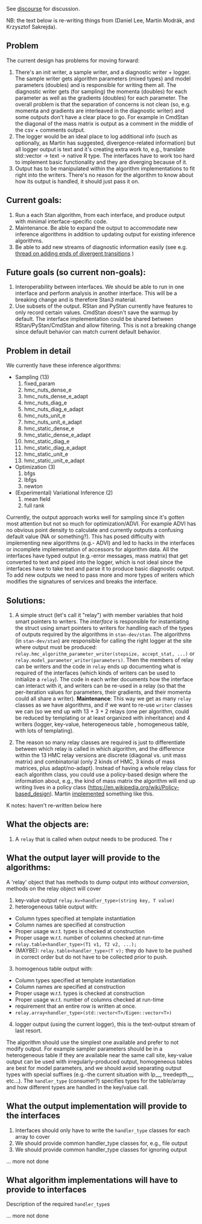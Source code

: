 See [discourse](http://discourse.mc-stan.org/t/proposal-for-consolidated-output/4263) for discussion.

NB: the text below is re-writing things from (Daniel Lee, Martin Modrák, and Krzysztof Sakrejda). 

## Problem

The current design has problems for moving forward:

1. There's an init writer, a sample writer, and a diagnostic writer + logger.  The sample writer gets algorithm parameters (mixed types) and model parameters (doubles) and is responsible for writing them all.  The diagnostic writer gets (for sampling) the momenta (doubles) for each parameter as well as the gradients (doubles) for each parameter.  The overall problem is that the separation of concerns is not clean (so, e.g. momenta and gradients are interleaved in the diagnostic writer) and some outputs don't have a clear place to go.  For example in CmdStan the diagonal of the mass matrix is output as a comment in the middle of the csv + comments output.  
2. The logger would be an ideal place to log additional info (such as optionally, as Martin has suggested, divergence-related information) but all logger output is text and it's creating extra work to, e.g., translate std::vector<double> -> text -> native R type.  The interfaces have to work too hard to implement basic functionality and they are diverging because of it.  
3. Output has to be manipulated within the algorithm implementations to fit right into the writers.  There's no reason for the algorithm to know about how its output is handled, it should just pass it on.

## Current goals:

1. Run a each Stan algorithm, from each interface, and produce output with minimal interface-specific code.
2. Maintenance. Be able to expand the output to accommodate new inference algorithms in addition to updating output for existing inference algorithms.
3. Be able to add new streams of diagnostic information easily (see e.g. [thread on adding ends of divergent transitions](http://discourse.mc-stan.org/t/getting-the-location-gradients-of-divergences-not-of-iteration-starting-points/4226/) )

## Future goals (so current non-goals):
1. Interoperability between interfaces. We should be able to run in one interface and perform analysis in another interface.  This will be a breaking change and is therefore Stan3 material.
2. Use subsets of the output. RStan and PyStan currently have features to only record certain values. CmdStan doesn't save the warmup by default. The interface implementation could be shared between RStan/PyStan/CmdStan and allow filtering. This is not a breaking change since default behavior can match current default behavior.

## Problem in detail

We currently have these inference algorithms:

- Sampling (13)
  1. fixed\_param
  2. hmc\_nuts\_dense\_e
  3. hmc\_nuts\_dense\_e\_adapt
  4. hmc\_nuts\_diag\_e
  5. hmc\_nuts\_diag\_e\_adapt
  6. hmc\_nuts\_unit\_e
  7. hmc\_nuts\_unit\_e\_adapt
  8. hmc\_static\_dense\_e
  9. hmc\_static\_dense\_e\_adapt
  10. hmc\_static\_diag\_e
  11. hmc\_static\_diag\_e\_adapt
  12. hmc\_static\_unit\_e
  13. hmc\_static\_unit\_e\_adapt
- Optimization (3)
  1. bfgs
  2. lbfgs
  3. newton
- (Experimental) Variational Inference (2)
  1. mean field
  2. full rank

Currently, the output approach works well for sampling since it's gotten most attention but not so much for optimization/ADVI.  For example ADVI has no obvious point density to calculate and currently outputs a confusing default value (NA or something?). This has posed difficulty with implementing new algorithms (e.g.- ADVI) and led to hacks in the interfaces or incomplete implementation of accessors for algorithm data.  All the interfaces have typed output (e.g.-error messages, mass matrix) that get converted to text and piped into the logger, which is not ideal since the interfaces have to take text and parse it to produce basic diagnostic output.  To add new outputs we need to pass more and more types of writers which modifies the signatures of services and breaks the interface.

## Solutions:

1) A simple struct (let's call it "relay") with member variables that hold smart pointers to writers.  The *interface* is responsible for instantiating the struct using smart pointers to writers for handling each of the types of outputs required by the algorithms in `stan-dev/stan`.  The algorithms (in `stan-dev/stan`) are responsible for calling the right logger at the site where output must be produced: `relay.hmc_algorithm_parameter_writer(stepsize, accept_stat, ...)` or `relay.model_parameter_writer(parameters)`.  Then the members of relay can be writers and the code in `relay` ends up documenting what is required of the interfaces (which kinds of writers can be used to initialize a `relay`).  The code in each writer documents how the interface can interact with it, and writers can be re-used in a relay (so that the per-iteration values for parameters, their gradients, and their momenta could all share a writer).  **Maintenance**: This way we get as many `relay` classes as we have algorithms, and if we want to re-use `writer` classes we can (so we end up with 13 + 3 + 2 relays (one per algorithm, could be reduced by templating or at least organized with inheritance) and 4 writers (logger, key-value, heterogeneous table , homogeneous table, with lots of templating).

2) The reason so many relay classes are required is just to differentiate 
between which relay is called in which algorithm, and the difference within the 13 HMC relay versions
are discrete (diagonal vs. unit mass matrix) and combinatorial (only 2 kinds of HMC, 3 kinds of mass matrices, plus adapt/no-adapt).  Instead of having a whole relay class for each algorithm class, you could use a policy-based design where the information about, e.g., the kind of mass matrix the algorithm will end up writing lives in a policy class (https://en.wikipedia.org/wiki/Policy-based_design).  Martin [implemented](https://repl.it/repls/TidyExtrasmallProlog) something like this.



K notes: haven't re-written below here

## What the objects are:
1. A `relay` that is called when output needs to be produced.  The r

## What the output layer will provide to the algorithms:

A 'relay' object that has methods to dump output into _without conversion_, methods on the relay object will cover
1. key-value output `relay.kv<handler_type>(string key, T value)`
2. heterogeneous table output with:
  - Column types specified at template instantiation
  - Column names are specified at construction
  - Proper usage w.r.t. types is checked at construction
  - Proper usage w.r.t. number of columns checked at run-time
  - `relay.table<handler_type>(T1 v1, T2 v2, ...);`
  - (MAYBE): `relay.table<handler_type>(T v);` they do have to be 
    pushed in correct order but do not have to be collected prior to push.
3. homogenous table output with:
  - Column types specified at template instantiation
  - Column names are specified at construction
  - Proper usage w.r.t. types is checked at construction
  - Proper usage w.r.t. number of columns checked at run-time
  - requirement that an entire row is written at once.
  - `relay.array<handler_type>(std::vector<T>/Eigen::vector<T>)`
4. logger output (using the current logger), this is the text-output stream of last resort.

The algorithm should use the simplest one available and prefer to not modify output.  For example sampler parameters should be in a heterogeneous table if they are available near the same call site, key-value output can be used with irregularly-produced output, homogeneous tables are best for model parameters, and we should avoid separating output types with special suffixes (e.g.-the current situation with lp__, treedepth__, etc...).  The `handler_type` (consumer?) specifies types for the table/array and how different types are handled in the key/value call.  

## What the output implementation will provide to the interfaces

1. Interfaces should only have to write the `handler_type` classes for each array to cover
2. We should provide common handler_type classes for, e.g., file output
3. We should provide common handler_type classes for ignoring output

... more not done

## What algorithm implementations will have to provide to interfaces

Description of the required `handler_type`s

... more not done
